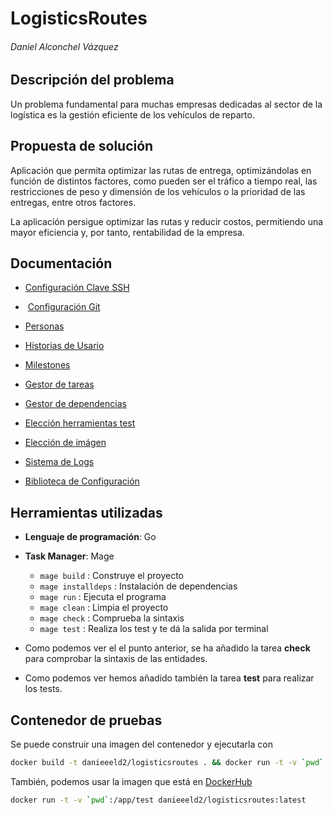 # LogisticsRoutes

###### Daniel Alconchel Vázquez

## Descripción del problema

Un problema fundamental para muchas empresas dedicadas al sector de la logística es la gestión eficiente de los vehículos de reparto.

## Propuesta de solución

Aplicación que permita optimizar las rutas de entrega, optimizándolas en función de distintos factores, como pueden ser el tráfico a tiempo real, las restricciones de peso y dimensión de los vehículos o la prioridad de las entregas, entre otros factores.

La aplicación persigue optimizar las rutas y reducir costos, permitiendo una mayor eficiencia y, por tanto, rentabilidad de la empresa.

## Documentación

- [Configuración Clave SSH](https://github.com/danieeeld2/LogisticsRoutes/blob/Objetivo-0/docs/ssh-key.png)

-  [Configuración Git](https://github.com/danieeeld2/LogisticsRoutes/blob/Objetivo-0/docs/gitconfig.png)

- [Personas](docs/personas.md)

- [Historias de Usario](docs/historias.md)

- [Milestones](docs/milestones.md)

- [Gestor de tareas](docs/gestor-tareas.md)

- [Gestor de dependencias](docs/gestor-dependencias.md)

- [Elección herramientas test](docs/eleccion-herramientas-tests.md)

- [Elección de imágen](docs/seleccion-imagen.md)

- [Sistema de Logs](docs/sistema-de-logs.md)

- [Biblioteca de Configuración](docs/sistema-configuracion.md)

## Herramientas utilizadas

- **Lenguaje de programación**: Go

- **Task Manager**: Mage
	- `mage build` : Construye el proyecto
	- `mage installdeps` : Instalación de dependencias
	- `mage run` : Ejecuta el programa
	- `mage clean` : Limpia el proyecto
	- `mage check` : Comprueba la sintaxis
	- `mage test` : Realiza los test y te dá la salida por terminal
	
- Como podemos ver el el punto anterior, se ha añadido la tarea **check** para comprobar la sintaxis de las entidades.
- Como podemos ver hemos añadido también la tarea **test** para realizar los tests.

## Contenedor de pruebas

Se puede construir una imagen del contenedor y ejecutarla con

```bash
docker build -t danieeeld2/logisticsroutes . && docker run -t -v `pwd`:/app/test danieeeld2/logisticsroutes
```

También, podemos usar la imagen que está en [DockerHub](https://hub.docker.com/r/danieeeld2/logisticsroutes)

```bash
docker run -t -v `pwd`:/app/test danieeeld2/logisticsroutes:latest
```